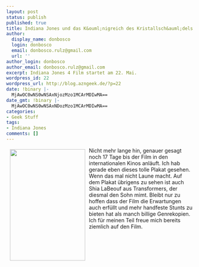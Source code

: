 ```yaml
---
layout: post
status: publish
published: true
title: Indiana Jones und das K&ouml;nigreich des Kristallsch&auml;dels
author:
  display_name: donbosco
  login: donbosco
  email: donbosco.rulz@gmail.com
  url: ''
author_login: donbosco
author_email: donbosco.rulz@gmail.com
excerpt: Indiana Jones 4 Film startet am 22. Mai.
wordpress_id: 22
wordpress_url: http://blog.azngeek.de/?p=22
date: !binary |-
  MjAwOC0wNS0wNSAxNjozMzo1MCArMDIwMA==
date_gmt: !binary |-
  MjAwOC0wNS0wNSAxNDozMzo1MCArMDIwMA==
categories:
- Geek Stuff
tags:
- Indiana Jones
comments: []
---
```

<p><img class="alignleft" style="margin: 5px 10px; float: left;" src="http:&#47;&#47;host.trivialbeing.org&#47;up&#47;indy4-mar10-finalposter.jpg" alt="" width="202" height="299" &#47;>Nicht mehr lange hin, genauer gesagt noch 17 Tage bis der Film in den internationalen Kinos anl&auml;uft. Ich hab gerade eben dieses tolle Plakat gesehen. Wenn das mal nicht Laune macht. Auf dem Plakat &uuml;brigens zu sehen ist auch Shia LaBeouf aus Transformers, der diesmal den Sohn mimt. Bleibt nur zu hoffen dass der Film die Erwartungen auch erf&uuml;llt und mehr handfeste Stunts zu bieten hat als manch billige Genrekopien. Ich f&uuml;r meinen Teil freue mich bereits ziemlich auf den Film.</p>
